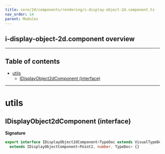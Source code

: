 ```yaml
---
title: core/2d/components/rendering/i-display-object-2d.component.ts
nav_order: 14
parent: Modules
---
```


## i-display-object-2d.component overview

---

<h2 class="text-delta">Table of contents</h2>

- [utils](#utils)
  - [IDisplayObject2dComponent (interface)](#idisplayobject2dcomponent-interface)

---

# utils

## IDisplayObject2dComponent (interface)

**Signature**

```ts
export interface IDisplayObject2dComponent<TypeDoc extends VisualTypeDocRepo2D = VisualTypeDocRepo2D>
  extends IDisplayObjectComponent<Point2, number, TypeDoc> {}
```
